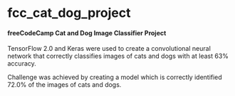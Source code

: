 # fcc_cat_dog_project
#### freeCodeCamp Cat and Dog Image Classifier Project

TensorFlow 2.0 and Keras were used to create a convolutional neural network that correctly classifies images of cats and dogs with at least 63% accuracy.

Challenge was achieved by creating a model which is correctly identified 72.0% of the images of cats and dogs.
